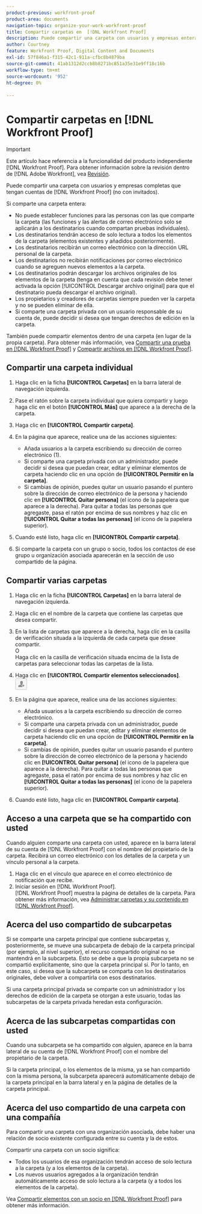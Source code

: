 ```yaml
---
product-previous: workfront-proof
product-area: documents
navigation-topic: organize-your-work-workfront-proof
title: Compartir carpetas en  [!DNL Workfront Proof]
description: Puede compartir una carpeta con usuarios y empresas enteras que tengan  [!DNL Workfront Proof] cuentas (no con invitados).
author: Courtney
feature: Workfront Proof, Digital Content and Documents
exl-id: 57f846a1-f315-42c1-911a-cfbc8b4879ba
source-git-commit: 41ab1312d2ccb8b8271bc851a35e31e9ff18c16b
workflow-type: tm+mt
source-wordcount: '952'
ht-degree: 0%

---
```


# Compartir carpetas en [!DNL Workfront Proof]

>[!IMPORTANT]
>
>Este artículo hace referencia a la funcionalidad del producto independiente [!DNL Workfront Proof]. Para obtener información sobre la revisión dentro de [!DNL Adobe Workfront], vea [Revisión](../../../review-and-approve-work/proofing/proofing.md).

Puede compartir una carpeta con usuarios y empresas completas que tengan cuentas de [!DNL Workfront Proof] (no con invitados).

Si comparte una carpeta entera:

* No puede establecer funciones para las personas con las que comparte la carpeta (las funciones y las alertas de correo electrónico solo se aplicarán a los destinatarios cuando compartan pruebas individuales).
* Los destinatarios tendrán acceso de solo lectura a todos los elementos de la carpeta (elementos existentes y añadidos posteriormente).
* Los destinatarios recibirán un correo electrónico con la dirección URL personal de la carpeta.
* Los destinatarios no recibirán notificaciones por correo electrónico cuando se agreguen nuevos elementos a la carpeta.
* Los destinatarios podrán descargar los archivos originales de los elementos de la carpeta (tenga en cuenta que cada revisión debe tener activada la opción [!UICONTROL Descargar archivo original] para que el destinatario pueda descargar el archivo original).
* Los propietarios y creadores de carpetas siempre pueden ver la carpeta y no se pueden eliminar de ella.
* Si comparte una carpeta privada con un usuario responsable de su cuenta de, puede decidir si desea que tengan derechos de edición en la carpeta.

También puede compartir elementos dentro de una carpeta (en lugar de la propia carpeta). Para obtener más información, vea [Compartir una prueba en [!DNL Workfront Proof]](../../../workfront-proof/wp-work-proofsfiles/share-proofs-and-files/share-proof.md) y [Compartir archivos en [!DNL Workfront Proof]](../../../workfront-proof/wp-work-proofsfiles/share-proofs-and-files/share-files.md).

## Compartir una carpeta individual

1. Haga clic en la ficha **[!UICONTROL Carpetas]** en la barra lateral de navegación izquierda.
1. Pase el ratón sobre la carpeta individual que quiera compartir y luego haga clic en el botón **[!UICONTROL Más]** que aparece a la derecha de la carpeta.
1. Haga clic en **[!UICONTROL Compartir carpeta]**.
1. En la página que aparece, realice una de las acciones siguientes:

   * Añada usuarios a la carpeta escribiendo su dirección de correo electrónico (1).
   * Si comparte una carpeta privada con un administrador, puede decidir si desea que puedan crear, editar y eliminar elementos de carpeta haciendo clic en una opción de **[!UICONTROL Permitir en la carpeta]**.
   * Si cambias de opinión, puedes quitar un usuario pasando el puntero sobre la dirección de correo electrónico de la persona y haciendo clic en **[!UICONTROL Quitar persona]** (el icono de la papelera que aparece a la derecha). Para quitar a todas las personas que agregaste, pasa el ratón por encima de sus nombres y haz clic en **[!UICONTROL Quitar a todas las personas]** (el icono de la papelera superior).

1. Cuando esté listo, haga clic en **[!UICONTROL Compartir carpeta]**.

1. Si comparte la carpeta con un grupo o socio, todos los contactos de ese grupo u organización asociada aparecerán en la sección de uso compartido de la página.

## Compartir varias carpetas

1. Haga clic en la ficha **[!UICONTROL Carpetas]** en la barra lateral de navegación izquierda.
1. Haga clic en el nombre de la carpeta que contiene las carpetas que desea compartir.
1. En la lista de carpetas que aparece a la derecha, haga clic en la casilla de verificación situada a la izquierda de cada carpeta que desee compartir.\
   O\
   Haga clic en la casilla de verificación situada encima de la lista de carpetas para seleccionar todas las carpetas de la lista.

1. Haga clic en **[!UICONTROL Compartir elementos seleccionados]**.\
   ![Share_button-small.png](assets/share-button-small.png)

1. En la página que aparece, realice una de las acciones siguientes:

   * Añada usuarios a la carpeta escribiendo su dirección de correo electrónico.
   * Si comparte una carpeta privada con un administrador, puede decidir si desea que puedan crear, editar y eliminar elementos de carpeta haciendo clic en una opción de **[!UICONTROL Permitir en la carpeta]**.
   * Si cambias de opinión, puedes quitar un usuario pasando el puntero sobre la dirección de correo electrónico de la persona y haciendo clic en **[!UICONTROL Quitar persona]** (el icono de la papelera que aparece a la derecha). Para quitar a todas las personas que agregaste, pasa el ratón por encima de sus nombres y haz clic en **[!UICONTROL Quitar a todas las personas]** (el icono de la papelera superior).

1. Cuando esté listo, haga clic en **[!UICONTROL Compartir carpeta]**.

## Acceso a una carpeta que se ha compartido con usted

Cuando alguien comparte una carpeta con usted, aparece en la barra lateral de su cuenta de [!DNL Workfront Proof] con el nombre del propietario de la carpeta. Recibirá un correo electrónico con los detalles de la carpeta y un vínculo personal a la carpeta.

1. Haga clic en el vínculo que aparece en el correo electrónico de notificación que recibe.
1. Iniciar sesión en [!DNL Workfront Proof].\
     [!DNL  Workfront Proof] muestra la página de detalles de la carpeta. Para obtener más información, vea [Administrar carpetas y su contenido en [!DNL Workfront Proof]](../../../workfront-proof/wp-work-proofsfiles/organize-your-work/manage-folders-and-contents.md).

## Acerca del uso compartido de subcarpetas

Si se comparte una carpeta principal que contiene subcarpetas y, posteriormente, se mueve una subcarpeta de debajo de la carpeta principal (por ejemplo, al nivel superior), el recurso compartido original no se mantendrá en la subcarpeta. Esto se debe a que la propia subcarpeta no se compartió explícitamente, sino que la carpeta principal sí. Por lo tanto, en este caso, si desea que la subcarpeta se comparta con los destinatarios originales, debe volver a compartirla con esos destinatarios.

Si una carpeta principal privada se comparte con un administrador y los derechos de edición de la carpeta se otorgan a este usuario, todas las subcarpetas de la carpeta privada heredan esta configuración.

## Acerca de las subcarpetas compartidas con usted

Cuando una subcarpeta se ha compartido con alguien, aparece en la barra lateral de su cuenta de [!DNL Workfront Proof] con el nombre del propietario de la carpeta.

Si la carpeta principal, o los elementos de la misma, ya se han compartido con la misma persona, la subcarpeta aparecerá automáticamente debajo de la carpeta principal en la barra lateral y en la página de detalles de la carpeta principal.

## Acerca del uso compartido de una carpeta con una compañía

Para compartir una carpeta con una organización asociada, debe haber una relación de socio existente configurada entre su cuenta y la de estos.

Compartir una carpeta con un socio significa:

* Todos los usuarios de esa organización tendrán acceso de solo lectura a la carpeta (y a los elementos de la carpeta).
* Los nuevos usuarios agregados a la organización tendrán automáticamente acceso de solo lectura a la carpeta (y a todos los elementos de la carpeta).

Vea [Compartir elementos con un socio en [!DNL Workfront Proof]](../../../workfront-proof/wp-acct-admin/partner-accounts/share-items-partner-in-wp.md) para obtener más información.
